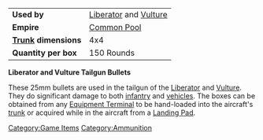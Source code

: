 |                                           |                                                                       |
| ----------------------------------------- | --------------------------------------------------------------------- |
| **Used by**                               | [Liberator](/Liberator "wikilink") and [Vulture](/Vulture "wikilink") |
| **Empire**                                | [Common Pool](/Common_Pool "wikilink")                                |
| **[Trunk](/Trunk "wikilink") dimensions** | 4x4                                                                   |
| **Quantity per box**                      | 150 Rounds                                                            |

**Liberator and Vulture Tailgun Bullets**

These 25mm bullets are used in the tailgun of the
[Liberator](/Liberator "wikilink") and [Vulture](/Vulture "wikilink").
They do significant damage to both [infantry](/infantry "wikilink") and
[vehicles](/vehicles "wikilink"). The boxes can be obtained from any
[Equipment Terminal](/Equipment_Terminal "wikilink") to be hand-loaded
into the aircraft's [trunk](/trunk "wikilink") or acquired while in the
aircraft from a [Landing Pad](/Landing_Pad "wikilink").

[Category:Game Items](/Category:Game_Items "wikilink")
[Category:Ammunition](/Category:Ammunition "wikilink")
